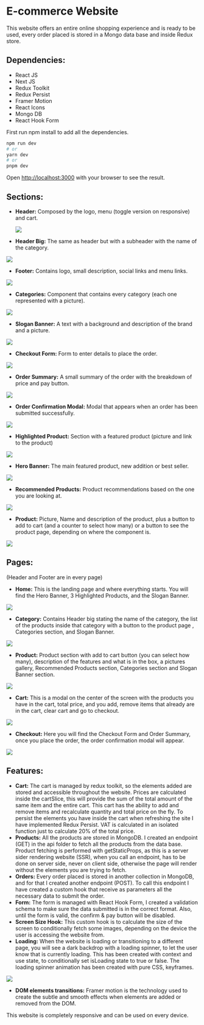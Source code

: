 # **E-commerce Website**

This website offers an entire online shopping experience and is ready to be used, every order placed is stored in a Mongo data base and inside Redux store.

## **Dependencies:**

- React JS
- Next JS
- Redux Toolkit
- Redux Persist
- Framer Motion
- React Icons
- Mongo DB
- React Hook Form

First run npm install to add all the dependencies.

```bash
npm run dev
# or
yarn dev
# or
pnpm dev
```

Open [http://localhost:3000](http://localhost:3000) with your browser to see the result.

## **Sections:**

- **Header:** Composed by the logo, menu (toggle version on responsive) and cart.

  ![](./screenshots/header.png)

- **Header Big:** The same as header but with a subheader with the name of the category.

![](./screenshots/header-big.png)

- **Footer:** Contains logo, small description, social links and menu links.

![](./screenshots/footer.png)

- **Categories:** Component that contains every category (each one represented with a picture).

![](./screenshots/categories.png)

- **Slogan Banner:** A text with a background and description of the brand and a picture.

![](./screenshots/slogan-banner.png)

- **Checkout Form:** Form to enter details to place the order.

![](./screenshots/checkout-form.png)

- **Order Summary:** A small summary of the order with the breakdown of price and pay button.

![](./screenshots/checkout-summary.png)

- **Order Confirmation Modal:** Modal that appears when an order has been submitted successfully.

![](./screenshots/order-confirmation.png)

- **Highlighted Product:** Section with a featured product (picture and link to the product)

![](./screenshots/banners.png)

- **Hero Banner:** The main featured product, new addition or best seller.

![](./screenshots/hero.png)

- **Recommended Products:** Product recommendations based on the one you are looking at.

![](./screenshots/product-recommendation.png)

- **Product:** Picture, Name and description of the product, plus a button to add to cart (and a counter to select how many) or a button to see the product page, depending on where the component is.

![](./screenshots/product.png)

## **Pages:**

(Header and Footer are in every page)

- **Home:** This is the landing page and where everything starts. You will find the Hero Banner, 3 Highlighted Products, and the Slogan Banner.

![](./screenshots/home.png)

- **Category:** Contains Header big stating the name of the category, the list of the products inside that category with a button to the product page , Categories section, and Slogan Banner.

![](./screenshots/category.png)

- **Product:** Product section with add to cart button (you can select how many), description of the features and what is in the box, a pictures gallery, Recommended Products section, Categories section and Slogan Banner section.

![](./screenshots/product.png)

- **Cart:** This is a modal on the center of the screen with the products you have in the cart, total price, and you add, remove items that already are in the cart, clear cart and go to checkout.

![](./screenshots/cart.png)

- **Checkout:** Here you will find the Checkout Form and Order Summary, once you place the order, the order confirmation modal will appear.

![](./screenshots/checkout.png)

## Features:

- **Cart:** The cart is managed by redux toolkit, so the elements added are stored and accessible throughout the website. Prices are calculated inside the cartSlice, this will provide the sum of the total amount of the same item and the entire cart. This cart has the ability to add and remove items and recalculate quantity and total price on the fly. To persist the elements you have inside the cart when refreshing the site I have implemented Redux Persist. VAT is calculated in an isolated function just to calculate 20% of the total price.
- **Products:** All the products are stored in MongoDB. I created an endpoint (GET) in the api folder to fetch all the products from the data base. Product fetching is performed with getStaticProps, as this is a server sider rendering website (SSR), when you call an endpoint, has to be done on server side, never on client side, otherwise the page will render without the elements you are trying to fetch.
- **Orders:** Every order placed is stored in another collection in MongoDB, and for that I created another endpoint (POST). To call this endpoint I have created a custom hook that receive as parameters all the necessary data to submit the order.
- **Form:** The form is managed with React Hook Form, I created a validation schema to make sure the data submitted is in the correct format. Also, until the form is valid, the confirm & pay button will be disabled.
- **Screen Size Hook:** This custom hook is to calculate the size of the screen to conditionally fetch some images, depending on the device the user is accessing the website from.
- **Loading:** When the website is loading or transitioning to a different page, you will see a dark backdrop with a loading spinner, to let the user know that is currently loading. This has been created with context and use state, to conditionally set isLoading state to true or false. The loading spinner animation has been created with pure CSS, keyframes.

![](./screenshots/loading.png)

- **DOM elements transitions:** Framer motion is the technology used to create the subtle and smooth effects when elements are added or removed from the DOM.

This website is completely responsive and can be used on every device.
